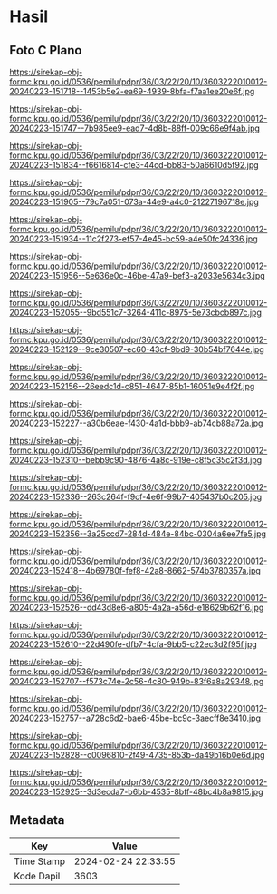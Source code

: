# Hasil

## Foto C Plano

https://sirekap-obj-formc.kpu.go.id/0536/pemilu/pdpr/36/03/22/20/10/3603222010012-20240223-151718--1453b5e2-ea69-4939-8bfa-f7aa1ee20e6f.jpg

https://sirekap-obj-formc.kpu.go.id/0536/pemilu/pdpr/36/03/22/20/10/3603222010012-20240223-151747--7b985ee9-ead7-4d8b-88ff-009c66e9f4ab.jpg

https://sirekap-obj-formc.kpu.go.id/0536/pemilu/pdpr/36/03/22/20/10/3603222010012-20240223-151834--f6616814-cfe3-44cd-bb83-50a6610d5f92.jpg

https://sirekap-obj-formc.kpu.go.id/0536/pemilu/pdpr/36/03/22/20/10/3603222010012-20240223-151905--79c7a051-073a-44e9-a4c0-21227196718e.jpg

https://sirekap-obj-formc.kpu.go.id/0536/pemilu/pdpr/36/03/22/20/10/3603222010012-20240223-151934--11c2f273-ef57-4e45-bc59-a4e50fc24336.jpg

https://sirekap-obj-formc.kpu.go.id/0536/pemilu/pdpr/36/03/22/20/10/3603222010012-20240223-151956--5e636e0c-46be-47a9-bef3-a2033e5634c3.jpg

https://sirekap-obj-formc.kpu.go.id/0536/pemilu/pdpr/36/03/22/20/10/3603222010012-20240223-152055--9bd551c7-3264-411c-8975-5e73cbcb897c.jpg

https://sirekap-obj-formc.kpu.go.id/0536/pemilu/pdpr/36/03/22/20/10/3603222010012-20240223-152129--9ce30507-ec60-43cf-9bd9-30b54bf7644e.jpg

https://sirekap-obj-formc.kpu.go.id/0536/pemilu/pdpr/36/03/22/20/10/3603222010012-20240223-152156--26eedc1d-c851-4647-85b1-16051e9e4f2f.jpg

https://sirekap-obj-formc.kpu.go.id/0536/pemilu/pdpr/36/03/22/20/10/3603222010012-20240223-152227--a30b6eae-f430-4a1d-bbb9-ab74cb88a72a.jpg

https://sirekap-obj-formc.kpu.go.id/0536/pemilu/pdpr/36/03/22/20/10/3603222010012-20240223-152310--bebb9c90-4876-4a8c-919e-c8f5c35c2f3d.jpg

https://sirekap-obj-formc.kpu.go.id/0536/pemilu/pdpr/36/03/22/20/10/3603222010012-20240223-152336--263c264f-f9cf-4e6f-99b7-405437b0c205.jpg

https://sirekap-obj-formc.kpu.go.id/0536/pemilu/pdpr/36/03/22/20/10/3603222010012-20240223-152356--3a25ccd7-284d-484e-84bc-0304a6ee7fe5.jpg

https://sirekap-obj-formc.kpu.go.id/0536/pemilu/pdpr/36/03/22/20/10/3603222010012-20240223-152418--4b69780f-fef8-42a8-8662-574b3780357a.jpg

https://sirekap-obj-formc.kpu.go.id/0536/pemilu/pdpr/36/03/22/20/10/3603222010012-20240223-152526--dd43d8e6-a805-4a2a-a56d-e18629b62f16.jpg

https://sirekap-obj-formc.kpu.go.id/0536/pemilu/pdpr/36/03/22/20/10/3603222010012-20240223-152610--22d490fe-dfb7-4cfa-9bb5-c22ec3d2f95f.jpg

https://sirekap-obj-formc.kpu.go.id/0536/pemilu/pdpr/36/03/22/20/10/3603222010012-20240223-152707--f573c74e-2c56-4c80-949b-83f6a8a29348.jpg

https://sirekap-obj-formc.kpu.go.id/0536/pemilu/pdpr/36/03/22/20/10/3603222010012-20240223-152757--a728c6d2-bae6-45be-bc9c-3aecff8e3410.jpg

https://sirekap-obj-formc.kpu.go.id/0536/pemilu/pdpr/36/03/22/20/10/3603222010012-20240223-152828--c0096810-2f49-4735-853b-da49b16b0e6d.jpg

https://sirekap-obj-formc.kpu.go.id/0536/pemilu/pdpr/36/03/22/20/10/3603222010012-20240223-152925--3d3ecda7-b6bb-4535-8bff-48bc4b8a9815.jpg


## Metadata

| Key        | Value               |
| ---------- | ------------------- |
| Time Stamp | 2024-02-24 22:33:55 |
| Kode Dapil | 3603                |




